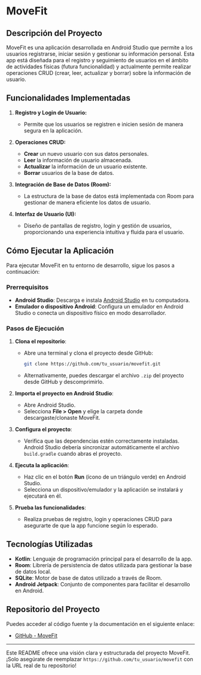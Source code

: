 # MoveFit

## Descripción del Proyecto
MoveFit es una aplicación desarrollada en Android Studio que permite a los usuarios registrarse, iniciar sesión y gestionar su información personal. Esta app está diseñada para el registro y seguimiento de usuarios en el ámbito de actividades físicas (futura funcionalidad) y actualmente permite realizar operaciones CRUD (crear, leer, actualizar y borrar) sobre la información de usuario.

## Funcionalidades Implementadas
1. **Registro y Login de Usuario:**
    - Permite que los usuarios se registren e inicien sesión de manera segura en la aplicación.

2. **Operaciones CRUD:**
    - **Crear** un nuevo usuario con sus datos personales.
    - **Leer** la información de usuario almacenada.
    - **Actualizar** la información de un usuario existente.
    - **Borrar** usuarios de la base de datos.

3. **Integración de Base de Datos (Room):**
    - La estructura de la base de datos está implementada con Room para gestionar de manera eficiente los datos de usuario.

4. **Interfaz de Usuario (UI):**
    - Diseño de pantallas de registro, login y gestión de usuarios, proporcionando una experiencia intuitiva y fluida para el usuario.

## Cómo Ejecutar la Aplicación
Para ejecutar MoveFit en tu entorno de desarrollo, sigue los pasos a continuación:

### Prerrequisitos
- **Android Studio**: Descarga e instala [Android Studio](https://developer.android.com/studio) en tu computadora.
- **Emulador o dispositivo Android**: Configura un emulador en Android Studio o conecta un dispositivo físico en modo desarrollador.

### Pasos de Ejecución
1. **Clona el repositorio**:
    - Abre una terminal y clona el proyecto desde GitHub:
      ```bash
      git clone https://github.com/tu_usuario/movefit.git
      ```
    - Alternativamente, puedes descargar el archivo `.zip` del proyecto desde GitHub y descomprimirlo.

2. **Importa el proyecto en Android Studio**:
    - Abre Android Studio.
    - Selecciona **File > Open** y elige la carpeta donde descargaste/clonaste MoveFit.

3. **Configura el proyecto**:
    - Verifica que las dependencias estén correctamente instaladas. Android Studio debería sincronizar automáticamente el archivo `build.gradle` cuando abras el proyecto.

4. **Ejecuta la aplicación**:
    - Haz clic en el botón **Run** (ícono de un triángulo verde) en Android Studio.
    - Selecciona un dispositivo/emulador y la aplicación se instalará y ejecutará en él.

5. **Prueba las funcionalidades**:
    - Realiza pruebas de registro, login y operaciones CRUD para asegurarte de que la app funcione según lo esperado.

## Tecnologías Utilizadas
- **Kotlin**: Lenguaje de programación principal para el desarrollo de la app.
- **Room**: Librería de persistencia de datos utilizada para gestionar la base de datos local.
- **SQLite**: Motor de base de datos utilizado a través de Room.
- **Android Jetpack**: Conjunto de componentes para facilitar el desarrollo en Android.

## Repositorio del Proyecto
Puedes acceder al código fuente y la documentación en el siguiente enlace:
- [GitHub - MoveFit](https://github.com/BryanAlexis7/MoveFit11.git)

---

Este README ofrece una visión clara y estructurada del proyecto MoveFit. ¡Solo asegúrate de reemplazar `https://github.com/tu_usuario/movefit` con la URL real de tu repositorio!
